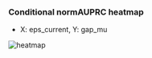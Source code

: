 ### Conditional normAUPRC heatmap

- X: eps_current, Y: gap_mu

![heatmap](/home/elicer/project_0814_2/results/20250817-231512/holdout/conditional_heatmap_eps_current_vs_gap_mu.png)
